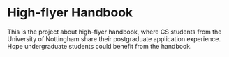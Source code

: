 # High-flyer Handbook

This is the project about high-flyer handbook, where CS students from the University of Nottingham share their postgraduate application experience. 
Hope undergraduate students could benefit from the handbook.
